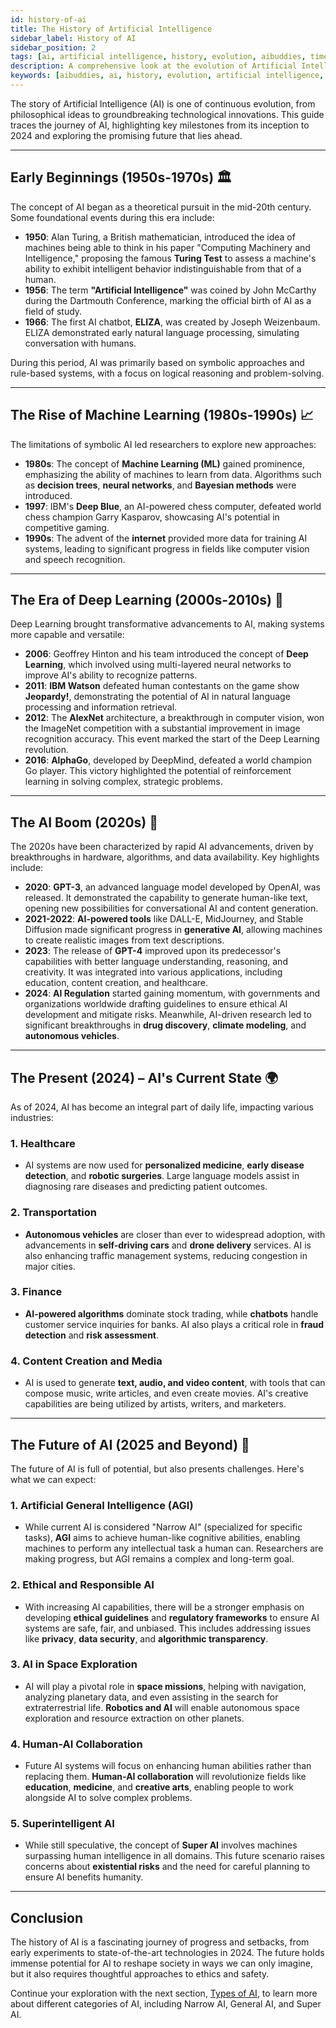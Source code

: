 ```yaml
---
id: history-of-ai
title: The History of Artificial Intelligence
sidebar_label: History of AI
sidebar_position: 2
tags: [ai, artificial intelligence, history, evolution, aibuddies, timeline]
description: A comprehensive look at the evolution of Artificial Intelligence from its early theoretical origins to its impact in 2024 and the promising future.
keywords: [aibuddies, ai, history, evolution, artificial intelligence, timeline, 2024]
---
```


The story of Artificial Intelligence (AI) is one of continuous evolution, from philosophical ideas to groundbreaking technological innovations. This guide traces the journey of AI, highlighting key milestones from its inception to 2024 and exploring the promising future that lies ahead.

---

## Early Beginnings (1950s-1970s) 🏛️

The concept of AI began as a theoretical pursuit in the mid-20th century. Some foundational events during this era include:

- **1950**: Alan Turing, a British mathematician, introduced the idea of machines being able to think in his paper "Computing Machinery and Intelligence," proposing the famous **Turing Test** to assess a machine's ability to exhibit intelligent behavior indistinguishable from that of a human.
- **1956**: The term **"Artificial Intelligence"** was coined by John McCarthy during the Dartmouth Conference, marking the official birth of AI as a field of study.
- **1966**: The first AI chatbot, **ELIZA**, was created by Joseph Weizenbaum. ELIZA demonstrated early natural language processing, simulating conversation with humans.

During this period, AI was primarily based on symbolic approaches and rule-based systems, with a focus on logical reasoning and problem-solving.

---

## The Rise of Machine Learning (1980s-1990s) 📈

The limitations of symbolic AI led researchers to explore new approaches:

- **1980s**: The concept of **Machine Learning (ML)** gained prominence, emphasizing the ability of machines to learn from data. Algorithms such as **decision trees**, **neural networks**, and **Bayesian methods** were introduced.
- **1997**: IBM's **Deep Blue**, an AI-powered chess computer, defeated world chess champion Garry Kasparov, showcasing AI's potential in competitive gaming.
- **1990s**: The advent of the **internet** provided more data for training AI systems, leading to significant progress in fields like computer vision and speech recognition.

---

## The Era of Deep Learning (2000s-2010s) 🧠

Deep Learning brought transformative advancements to AI, making systems more capable and versatile:

- **2006**: Geoffrey Hinton and his team introduced the concept of **Deep Learning**, which involved using multi-layered neural networks to improve AI's ability to recognize patterns.
- **2011**: **IBM Watson** defeated human contestants on the game show **Jeopardy!**, demonstrating the potential of AI in natural language processing and information retrieval.
- **2012**: The **AlexNet** architecture, a breakthrough in computer vision, won the ImageNet competition with a substantial improvement in image recognition accuracy. This event marked the start of the Deep Learning revolution.
- **2016**: **AlphaGo**, developed by DeepMind, defeated a world champion Go player. This victory highlighted the potential of reinforcement learning in solving complex, strategic problems.

---

## The AI Boom (2020s) 🚀

The 2020s have been characterized by rapid AI advancements, driven by breakthroughs in hardware, algorithms, and data availability. Key highlights include:

- **2020**: **GPT-3**, an advanced language model developed by OpenAI, was released. It demonstrated the capability to generate human-like text, opening new possibilities for conversational AI and content generation.
- **2021-2022**: **AI-powered tools** like DALL-E, MidJourney, and Stable Diffusion made significant progress in **generative AI**, allowing machines to create realistic images from text descriptions.
- **2023**: The release of **GPT-4** improved upon its predecessor's capabilities with better language understanding, reasoning, and creativity. It was integrated into various applications, including education, content creation, and healthcare.
- **2024**: **AI Regulation** started gaining momentum, with governments and organizations worldwide drafting guidelines to ensure ethical AI development and mitigate risks. Meanwhile, AI-driven research led to significant breakthroughs in **drug discovery**, **climate modeling**, and **autonomous vehicles**.

---

## The Present (2024) – AI's Current State 🌍

As of 2024, AI has become an integral part of daily life, impacting various industries:

### 1. **Healthcare**
   - AI systems are now used for **personalized medicine**, **early disease detection**, and **robotic surgeries**. Large language models assist in diagnosing rare diseases and predicting patient outcomes.
   
### 2. **Transportation**
   - **Autonomous vehicles** are closer than ever to widespread adoption, with advancements in **self-driving cars** and **drone delivery** services. AI is also enhancing traffic management systems, reducing congestion in major cities.
   
### 3. **Finance**
   - **AI-powered algorithms** dominate stock trading, while **chatbots** handle customer service inquiries for banks. AI also plays a critical role in **fraud detection** and **risk assessment**.
   
### 4. **Content Creation and Media**
   - AI is used to generate **text, audio, and video content**, with tools that can compose music, write articles, and even create movies. AI's creative capabilities are being utilized by artists, writers, and marketers.

---

## The Future of AI (2025 and Beyond) 🔮

The future of AI is full of potential, but also presents challenges. Here's what we can expect:

### 1. **Artificial General Intelligence (AGI)**
   - While current AI is considered "Narrow AI" (specialized for specific tasks), **AGI** aims to achieve human-like cognitive abilities, enabling machines to perform any intellectual task a human can. Researchers are making progress, but AGI remains a complex and long-term goal.

### 2. **Ethical and Responsible AI**
   - With increasing AI capabilities, there will be a stronger emphasis on developing **ethical guidelines** and **regulatory frameworks** to ensure AI systems are safe, fair, and unbiased. This includes addressing issues like **privacy**, **data security**, and **algorithmic transparency**.
   
### 3. **AI in Space Exploration**
   - AI will play a pivotal role in **space missions**, helping with navigation, analyzing planetary data, and even assisting in the search for extraterrestrial life. **Robotics and AI** will enable autonomous space exploration and resource extraction on other planets.

### 4. **Human-AI Collaboration**
   - Future AI systems will focus on enhancing human abilities rather than replacing them. **Human-AI collaboration** will revolutionize fields like **education**, **medicine**, and **creative arts**, enabling people to work alongside AI to solve complex problems.

### 5. **Superintelligent AI**
   - While still speculative, the concept of **Super AI** involves machines surpassing human intelligence in all domains. This future scenario raises concerns about **existential risks** and the need for careful planning to ensure AI benefits humanity.

---

## Conclusion

The history of AI is a fascinating journey of progress and setbacks, from early experiments to state-of-the-art technologies in 2024. The future holds immense potential for AI to reshape society in ways we can only imagine, but it also requires thoughtful approaches to ethics and safety.

Continue your exploration with the next section, [Types of AI](types-of-ai/narrow-ai), to learn more about different categories of AI, including Narrow AI, General AI, and Super AI.
